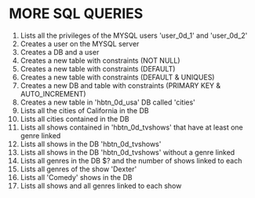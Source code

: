 # MORE SQL QUERIES
1. Lists all the privileges of the MYSQL users 'user_0d_1' and 'user_0d_2'
2. Creates a user on the MYSQL server
3. Creates a DB and a user
4. Creates a new table with constraints (NOT NULL)
5. Creates a new table with constraints (DEFAULT)
6. Creates a new table with constraints (DEFAULT & UNIQUES)
7. Creates a new DB and table with constraints (PRIMARY KEY & AUTO_INCREMENT)
8. Creates a new table in 'hbtn_0d_usa' DB called 'cities'
9. Lists all the cities of California in the DB
10. Lists all cities contained in the DB
11. Lists all shows contained in 'hbtn_0d_tvshows' that have at least one genre linked
12.  Lists all shows in the DB 'hbtn_0d_tvshows'
13. Lists all shows in the DB 'hbtn_0d_tvshows' without a genre linked
14. Lists all genres in the DB $? and the number of shows linked to each
15. Lists all genres of the show 'Dexter'
16. Lists all 'Comedy' shows in the DB
17. Lists all shows and all genres linked to each show